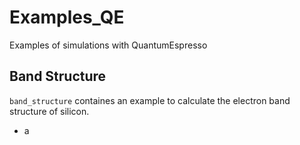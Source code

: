 # Examples_QE
Examples of simulations with QuantumEspresso


Band Structure
---------------

``band_structure`` containes an example to calculate the electron band structure of silicon.

* a

